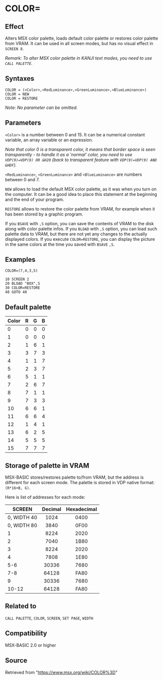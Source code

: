# COLOR=

## Effect

Alters MSX color palette, loads default color palette or restores color palette from VRAM. It can be used in all screen modes, but has no visual effect in `SCREEN 8`.

_Remark: To alter MSX color palette in KANJI text modes, you need to use `CALL PALETTE`._

## Syntaxes

`COLOR = (<Color>,<RedLuminance>,<GreenLuminance>,<BlueLuminance>)`  
`COLOR = NEW`  
`COLOR = RESTORE`

_Note: No parameter can be omitted._

## Parameters

`<Color>` is a number between 0 and 15. It can be a numerical constant variable, an array variable or an expression.

_Note that color 0 is a transparent color, it means that border space is seen transparently - to handle it as a 'normal' color, you need to use `VDP(9)=VDP(9) OR &H20` (back to transparent feature with `VDP(9)=VDP(9) AND &HDF`)._

`<RedLuminance>`, `<GreenLuminance>` and `<BlueLuminance>` are numbers between 0 and 7.

`NEW` allows to load the default MSX color palette, as it was when you turn on the computer. It can be a good idea to place this statement at the beginning and the end of your program.

`RESTORE` allows to restore the color palette from VRAM, for example when it has been stored by a graphic program.

If you `BSAVE` with `,S` option, you can save the contents of VRAM to the disk along with color palette infos. If you `BLOAD` with `,S` option, you can load such palette data to VRAM, but there are not yet any changes to the actually displayed colors. If you execute `COLOR=RESTORE`, you can display the picture in the same colors at the time you saved with `BSAVE` `,S`.

## Examples

```basic
COLOR=(7,4,3,5)
```
```basic
10 SCREEN 2
20 BLOAD "BOX",S
30 COLOR=RESTORE
40 GOTO 40
```

## Default palette

|Color|R|G|B|
|-----|:-:|:-:|:-:|
|0|0|0|0|
|1|0|0|0|
|2|1|6|1|
|3|3|7|3|
|4|1|1|7|
|5|2|3|7|
|6|5|1|1|
|7|2|6|7|
|8|7|1|1|
|9|7|3|3|
|10|6|6|1|
|11|6|6|4|
|12|1|4|1|
|13|6|2|5|
|14|5|5|5|
|15|7|7|7|

## Storage of palette in VRAM

MSX-BASIC stores/restores palette to/from VRAM, but the address is different for each screen mode. The palette is stored in VDP native format: `(R*16+B, G)`.

Here is list of addresses for each mode:

|SCREEN|Decimal|Hexadecimal|
|---|:-:|:-:|
|0, WIDTH 40|1024|0400|
|0, WIDTH 80|3840|0F00|
|1|8224|2020|
|2|7040|1B80|
|3|8224|2020|
|4|7808|1E80|
|5-6|30336|7680|
|7-8|64128|FA80|
|9|30336|7680|
|10-12|64128|FA80|

## Related to

`CALL PALETTE`, `COLOR`, `SCREEN`, `SET PAGE`, `WIDTH`

## Compatibility

MSX-BASIC 2.0 or higher

## Source

Retrieved from "https://www.msx.org/wiki/COLOR%3D"
